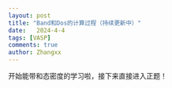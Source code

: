 ```yaml
---
layout: post
title: "Band和Dos的计算过程（持续更新中）"
date:   2024-4-4
tags: [VASP]
comments: true
author: Zhangxx
---
```


开始能带和态密度的学习啦，接下来直接进入正题！

<!-- more -->
